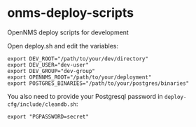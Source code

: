 # onms-deploy-scripts
OpenNMS deploy scripts for development

Open deploy.sh and edit the variables:

    export DEV_ROOT="/path/to/your/dev/directory"
    export DEV_USER="dev-user"
    export DEV_GROUP="dev-group"
    export OPENNMS_ROOT="/path/to/your/deployment"
    export POSTGRES_BINARIES="/path/to/your/postgres/binaries"
    
You also need to provide your Postgresql password in `deploy-cfg/include/cleandb.sh`:

    export "PGPASSWORD=secret"
    
